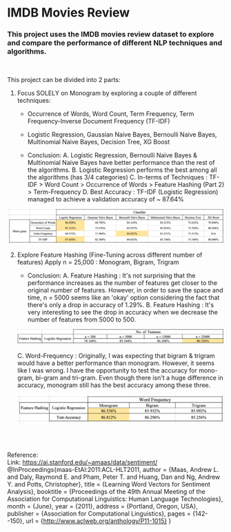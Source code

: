 # IMDB Movies Review

### This project uses the IMDB movies review dataset to explore and compare the performance of different NLP techniques and algorithms.
<br>

This project can be divided into 2 parts: 
<br>

1. Focus SOLELY on Monogram by exploring a couple of different techniques: 
   - Occurrence of Words, Word Count, Term Frequency, Term Frequency-Inverse Document Frequency (TF-IDF)
   - Logistic Regression, Gaussian Naive Bayes, Bernoulli Naive Bayes, Multinomial Naive Bayes, Decision Tree, XG Boost <br>
   
   - Conclusion: 
      A. Logistic Regression, Bernoulli Naive Bayes & Multinomial Naive Bayes have better performance than the rest of the algorithms.
      B. Logistic Regression performs the best among all the algorithms (has 3/4 categories)
      C. In-terms of Techniques : TF-IDF > Word Count > Occurrence of Words > Feature Hashing (Part 2) > Term-Frequency
      D. Best Accuracy : TF-IDF (Logistic Regression) managed to achieve a validation accuracy of ~ 87.64%
   
![result_1](result_1.png) 
   
2. Explore Feature Hashing (Fine-Tuning across different number of features) 
   Apply n = 25,000 : Monogram, Bigram, Trigram
   
   - Conclusion: 
      A. Feature Hashing : It's not surprising that the performance increases as the number of features get closer to the original number of features. However, in order to save the space and time, n = 5000 seems like an 'okay' option considering the fact that there's only a drop in accuracy of 1.29%. 
      B. Feature Hashing : It's very interesting to see the drop in accuracy when we decrease the number of features from 5000 to 500. 
  
   ![result_2](result_2.png)
      
      C. Word-Frequency : Originally, I was expecting that bigram & trigram would have a better performance than monogram. However, it seems like I was wrong. I have the opportunity to test the accuracy for mono-gram, bi-gram and tri-gram. Even though there isn't a huge difference in accuracy, monogram still has the best accuracy among these three. 
      
   ![result_3](result_3.png)
   
<br> <br>



Reference: 
<br> 
Link: https://ai.stanford.edu/~amaas/data/sentiment/
<br>
@InProceedings{maas-EtAl:2011:ACL-HLT2011, author = {Maas, Andrew L. and Daly, Raymond E. and Pham, Peter T. and Huang, Dan and Ng, Andrew Y. and Potts, Christopher}, title = {Learning Word Vectors for Sentiment Analysis}, booktitle = {Proceedings of the 49th Annual Meeting of the Association for Computational Linguistics: Human Language Technologies}, month = {June}, year = {2011}, address = {Portland, Oregon, USA}, publisher = {Association for Computational Linguistics}, pages = {142--150}, url = {http://www.aclweb.org/anthology/P11-1015} } 

<br>
